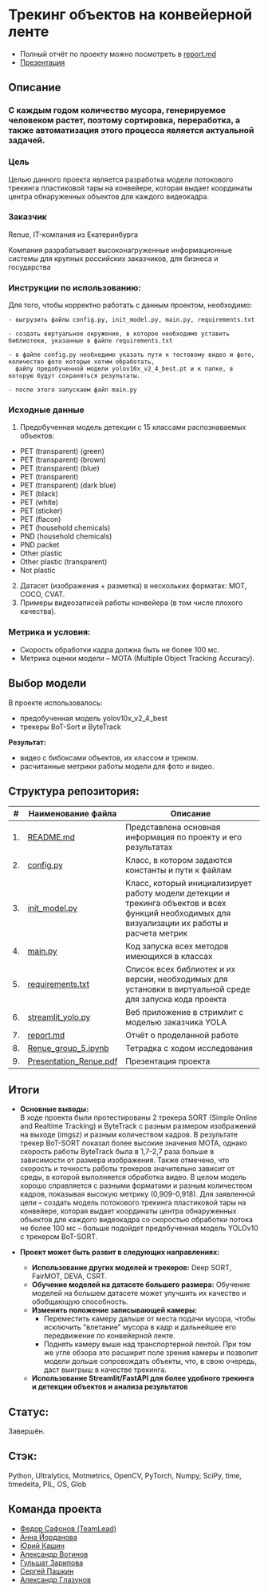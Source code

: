 # Трекинг объектов на конвейерной ленте

- Полный отчёт по проекту можно посмотреть в [report.md](https://github.com/FedorSafonov/tracking-objects-on-a-conveyor-belt/blob/main/report.md)
- [Презентация](https://github.com/FedorSafonov/tracking-objects-on-a-conveyor-belt/blob/main/Presentation_Renue.pdf)

## Описание

### С каждым годом количество мусора, генерируемое человеком растет, поэтому сортировка, переработка, а также автоматизация этого процесса является актуальной задачей.

### Цель

Целью данного проекта является разработка модели потокового трекинга пластиковой тары на конвейере, которая выдает координаты центра обнаруженных объектов для каждого видеокадра. 

### Заказчик

Renue, IT-компания из Екатеринбурга

Компания разрабатывает высоконагруженные информационные системы для крупных российских заказчиков, для бизнеса и государства

### **Инструкции по использованию:**
Для того, чтобы корректно работать с данным проектом, необходимо:
```
- выгрузить файлы config.py, init_model.py, main.py, requirements.txt

- создать виртуальное окружение, в которое необходимо уставить библиотеки, указанные в файле requirements.txt

- в файле config.py необходимо указать пути к тестовому видео и фото, количество фото которые хотим обработать,
  файлу предобученной модели yolov10x_v2_4_best.pt и к папке, в которую будут сохраняться результаты.

- после этого запускаем файл main.py
```

### Исходные данные

1) Предобученная модель детекции с 15 классами распознаваемых объектов:

- PET (transparent) (green)
- PET (transparent) (brown)
- PET (transparent) (blue)
- PET (transparent)
- PET (transparent) (dark blue)
- PET (black)
- PET (white)
- PET (sticker)
- PET (flacon)
- PET (household chemicals)
- PND (household chemicals)
- PND packet
- Other plastic
- Other plastic (transparent)
- Not plastic

2) Датасет (изображения + разметка) в нескольких форматах: MOT, COCO, CVAT.
3) Примеры видеозаписей работы конвейера (в том числе плохого качества).

### Метрика и условия:
- Скорость обработки кадра должна быть не более 100 мс. 
- Метрика оценки модели – MOTA (Multiple Object Tracking Accuracy).

## Выбор модели

В проекте использовалось:
- предобученная модель yolov10x_v2_4_best
- трекеры BoT-Sort и ByteTrack

**Результат:**
- видео с бибоксами объектов, их классом и треком.
- расчитанные метрики работы модели для фото и видео.

## Структура репозитория:

| #    | Наименование файла                | Описание   |
| ---- | ------------------------------------------------------------ | ------------------------------------------------------------ |
| 1.   | [README.md](https://github.com/FedorSafonov/tracking-objects-on-a-conveyor-belt/blob/main/README.md) | Представлена основная информация по проекту и его результатах   |
| 2.   | [config.py](https://github.com/FedorSafonov/tracking-objects-on-a-conveyor-belt/blob/main/config.py) | Класс, в котором задаются константы и пути к файлам   |
| 3.   | [init_model.py](https://github.com/FedorSafonov/tracking-objects-on-a-conveyor-belt/blob/main/init_model.py) | Класс, который инициализирует работу модели детекции и трекинга объектов и всех функций необходимых для визуализации их работы и расчета метрик   |
| 4.   | [main.py](https://github.com/FedorSafonov/tracking-objects-on-a-conveyor-belt/blob/main/main.py) | Код запуска всех методов имеющихся в классах    |
| 5.   | [requirements.txt](https://github.com/FedorSafonov/tracking-objects-on-a-conveyor-belt/blob/main/requirements.txt) | Список всех библиотек и их версии, необходимых для установки в виртуальной среде для запуска кода проекта   |
| 6.   | [streamlit_yolo.py](https://github.com/FedorSafonov/tracking-objects-on-a-conveyor-belt/blob/main/streamlit_yolo.py) | Веб приложение в стримлит с моделью заказчика YOLA |
| 7.   | [report.md](https://github.com/FedorSafonov/tracking-objects-on-a-conveyor-belt/blob/main/report.md) | Отчёт о проделанной работе |
| 8.   | [Renue_group_5.ipynb](https://github.com/FedorSafonov/tracking-objects-on-a-conveyor-belt/blob/main/Renue_group_5.ipynb) | Тетрадка с ходом исследования |
| 9.   | [Presentation_Renue.pdf](https://github.com/FedorSafonov/tracking-objects-on-a-conveyor-belt/blob/main/Presentation_Renue.pdf) | Презентация проекта |

## Итоги

* **Основные выводы:**  
В ходе проекта были протестированы 2 трекера SORT (Simple Online and Realtime Tracking) и ByteTrack с разным размером изображений на выходе (imgsz) и разным количеством кадров. В результате трекер BoT-SORT показал более высокие значения MOTA, однако скорость работы ByteTrack была в 1,7-2,7 раза больше в зависимости от размера изображения. Также отмечено, что скорость и точность работы трекеров значительно зависит от среды, в которой выполняется обработка видео. В целом модель хорошо справляется с разными форматами и разным количеством кадров, показывая высокую метрику (0,909-0,918).
Для заявленной цели – создать модель потокового трекинга пластиковой тары на конвейере, которая выдает координаты центра обнаруженных объектов для каждого видеокадра со скоростью обработки потока не более 100 мс – больше подойдет предобученная модель YOLOv10 с трекером BoT-SORT.
 
* **Проект может быть развит в следующих направлениях:**
   * **Использование других моделей и трекеров:** Deep SORT, FairMOT, DEVA, CSRT.
   * **Обучение моделей на датасете большего размера:**  Обучение моделей на большем датасете может улучшить их качество и обобщающую способность.
   * **Изменить положение записывающей камеры:**
     - Переместить камеру дальше от места подачи мусора, чтобы исключить "влетание" мусора в кадр и дальнейшее его передвижение по конвейерной ленте.
     - Поднять камеру выше над транспортерной лентой. При том же угле обзора это расширит поле зрения камеры и позволит модели дольше сопровождать объекты, что, в свою очередь, даст выигрыш в качестве трекинга.  
   * **Использование Streamlit/FastAPI для более удобного трекинга и детекции объектов и анализа результатов**

## Cтатус: 
Завершён.

## Стэк:
Python, Ultralytics, Motmetrics, OpenCV, PyTorch, Numpy, SciPy, time, timedelta, PIL, OS, Glob

## Команда проекта
- [Федор Сафонов (TeamLead)](https://github.com/FedorSafonov)
- [Анна Йорданова](https://github.com/A-Yordanova)
- [Юрий Кашин](https://github.com/yakashin)
- [Александр Вотинов](https://github.com/VotinovAlS)
- [Гульшат Зарипова](https://github.com/gulshart)
- [Сергей Пашкин](https://github.com/DrSartoriuss)
- [Александр Глазунов](https://github.com/pzae)


